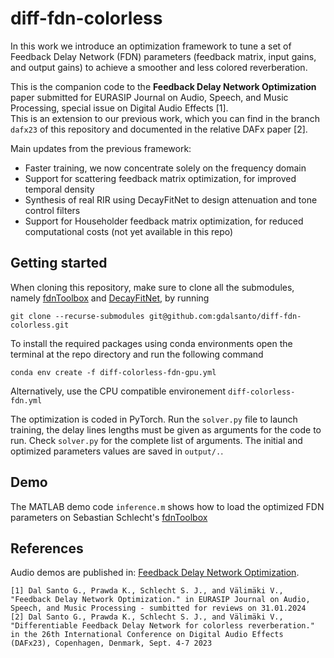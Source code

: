 # diff-fdn-colorless  
In this work we introduce an optimization framework to tune a set of Feedback Delay Network (FDN) parameters (feedback matrix, input gains, and output gains) to achieve a smoother and less colored reverberation. 

This is the companion code to the **Feedback Delay Network Optimization** paper submitted for EURASIP Journal on Audio, Speech, and Music Processing, special issue on Digital Audio Effects [1].  
This is an extension to our previous work, which you can find in the branch `dafx23` of this repository and documented in the relative DAFx paper [2].  

Main updates from the previous framework:
* Faster training, we now concentrate solely on the frequency domain
* Support for scattering feedback matrix optimization, for improved temporal density
* Synthesis of real RIR using DecayFitNet to design attenuation and tone control filters
* Support for Householder feedback matrix optimization, for reduced computational costs (not yet available in this repo)
  
## Getting started 
When cloning this repository, make sure to clone all the submodules, namely [fdnToolbox](https://github.com/SebastianJiroSchlecht/fdnToolbox) and [DecayFitNet](https://github.com/georg-goetz/DecayFitNet/tree/01daf3e7bbfd637aa1269bbca0cab7f445db0d5d), by running
```
git clone --recurse-submodules git@github.com:gdalsanto/diff-fdn-colorless.git
```
To install the required packages using conda environments open the terminal at the repo directory and run the following command
```
conda env create -f diff-colorless-fdn-gpu.yml
```
Alternatively, use the CPU compatible environement `diff-colorless-fdn.yml`  

The optimization is coded in PyTorch. Run the `solver.py` file to launch training, the delay lines lengths must be given as arguments for the code to run. Check `solver.py` for the complete list of arguments. The initial and optimized parameters values are saved in `output/.`.  
## Demo 
The MATLAB demo code `inference.m` shows how to load the optimized FDN parameters on Sebastian Schlecht's [fdnToolbox](https://github.com/SebastianJiroSchlecht/fdnToolbox) 


## References
Audio demos are published in: [Feedback Delay Network Optimization](http://research.spa.aalto.fi/publications/papers/eurasip-colorless-fdn/).  
```
[1] Dal Santo G., Prawda K., Schlecht S. J., and Välimäki V., "Feedback Delay Network Optimization." in EURASIP Journal on Audio, Speech, and Music Processing - sumbitted for reviews on 31.01.2024
[2] Dal Santo G., Prawda K., Schlecht S. J., and Välimäki V., "Differentiable Feedback Delay Network for colorless reverberation." in the 26th International Conference on Digital Audio Effects (DAFx23), Copenhagen, Denmark, Sept. 4-7 2023 
```
